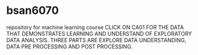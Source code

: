 # bsan6070
repository for machine learning course 
CLICK ON CA01 FOR THE DATA THAT DEMONSTRATES LEARNING AND UNDERSTAND OF EXPLORATORY DATA ANALYSIS. THREE PARTS ARE EXPLORE DATA UNDERSTANDING, DATA PRE PROCESSING AND POST PROCESSING.
